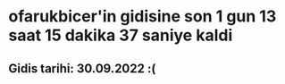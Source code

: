 # ofarukbicer'in gidisine son 1 gun 13 saat 15 dakika 37 saniye kaldi

## Gidis tarihi: 30.09.2022 :(